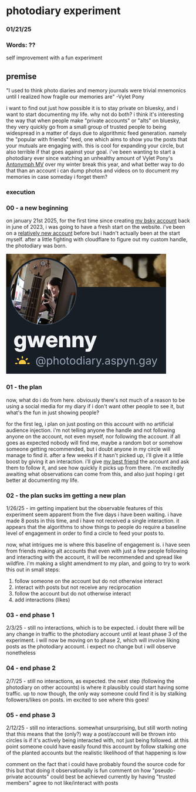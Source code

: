 # photodiary experiment
### 01/21/25
### Words: ??
self improvement with a fun experiment

## premise
"I used to think photo diaries and memory journals were trivial mnemonics until I realized how fragile our memories are" -Vylet Pony

i want to find out just how possible it is to stay private on bluesky, and i want to start documenting my life. why not do both? i think it's interesting the way that when people make "private accounts" or "alts" on bluesky, they very quickly go from a small group of trusted people to being widespread in a matter of days due to algorithmic feed generation. namely the "popular with friends" feed, one which aims to show you the posts that your mutuals are engaging with. this is cool for expanding your circle, but also terrible if that goes against your goal. i've been wanting to start a photodiary ever since watching an unhealthy amount of Vylet Pony's [Antonymph MV](https://www.youtube.com/watch?v=CNPdO5TZ1DQ) over my winter break this year, and what better way to do that than an account i can dump photos and videos on to document my memories in case someday i forget them?

### execution
### 00 - a new beginning
on january 21st 2025, for the first time since creating [my bsky account](https://bsky.app/profile/aspyn.gay) back in june of 2023, i was going to have a fresh start on the website. i've been on a [relatively new account](https://bsky.app/profile/charlotte.partners) before but i hadn't actually been at the start myself. after a little fighting with cloudflare to figure out my custom handle, the photodiary was born. 

![screenshot of the profile of my photodiary](photodiary-profile.png)

### 01 - the plan
now, what do i do from here. obviously there's not much of a reason to be using a social media for my diary if i don't want other people to see it, but what's the fun in just showing people?

for the first leg, i plan on just posting on this account with no artificial audience injection. i'm not telling anyone the handle and not following anyone on the account, not even myself, nor following the account. if all goes as expected nobody will find me, maybe a random bot or somehow someone getting recommended, but i doubt anyone in my circle will manage to find it. after a few weeks if it hasn't picked up, i'll give it a little boost by giving it an interaction. i'll give [my best friend](https://bsky.app/profile/wamwoowam.co.uk) the account and ask them to follow it, and see how quickly it picks up from there. i'm excitedly awaiting what observations can come from this, and also just hoping i get better at documenting my life.

### 02 - the plan sucks im getting a new plan
1/26/25 - im getting impatient but the observable features of this experiment seem apparent from the five days i have been waiting. i have made 8 posts in this time, and i have not received a single interaction. it appears that the algorithms to show things to people do require a baseline level of engagement in order to find a circle to feed your posts to.

now, what intrigues me is where this baseline of engagement is. i have seen from friends making alt accounts that even with just a few people following and interacting with the account, it will be recommended and spread like wildfire. i'm making a slight amendment to my plan, and going to try to work this out in small steps:

1. follow someone on the account but do not otherwise interact
2. interact with posts but not receive any reciprocation
3. follow the account but do not otherwise interact
4. add interactions (likes)

### 03 - end phase 1
2/3/25 - still no interactions, which is to be expected. i doubt there will be any change in traffic to the photodiary account until at least phase 3 of the experiment. i will now be moving on to phase 2, which will involve liking posts as the photodiary account. i expect no change but i will observe nonetheless

### 04 - end phase 2
2/7/25 - still no interactions, as expected. the next step (following the photodiary on other accounts) is where it plausibly could start having some traffic. up to now though, the only way someone could find it is by stalking followers/likes on posts. im excited to see where this goes!

### 05 - end phase 3
2/12/25 - still no interactions. somewhat unsurprising, but still worth noting that this means that the (only?) way a post/account will be thrown into circles is if it's actively being interacted with, not just being followed. at this point someone could have easily found this account by follow stalking one of the planted accounts but the realistic likelihood of that happening is low


comment on the fact that i could have probably found the source code for this but that doing it observationally is fun
comment on how "pseudo-private accounts" could best be achieved currently by having "trusted members" agree to not like/interact with posts